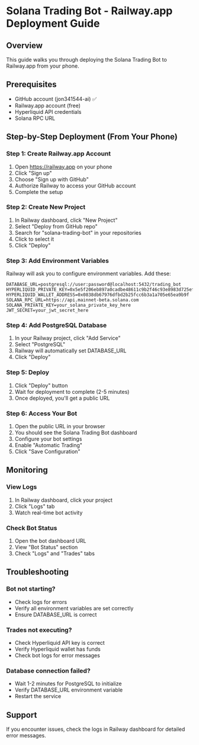 # Solana Trading Bot - Railway.app Deployment Guide

## Overview
This guide walks you through deploying the Solana Trading Bot to Railway.app from your phone.

## Prerequisites
- GitHub account (jon341544-ai) ✅
- Railway.app account (free)
- Hyperliquid API credentials
- Solana RPC URL

## Step-by-Step Deployment (From Your Phone)

### Step 1: Create Railway.app Account
1. Open https://railway.app on your phone
2. Click "Sign up"
3. Choose "Sign up with GitHub"
4. Authorize Railway to access your GitHub account
5. Complete the setup

### Step 2: Create New Project
1. In Railway dashboard, click "New Project"
2. Select "Deploy from GitHub repo"
3. Search for "solana-trading-bot" in your repositories
4. Click to select it
5. Click "Deploy"

### Step 3: Add Environment Variables
Railway will ask you to configure environment variables. Add these:

```
DATABASE_URL=postgresql://user:password@localhost:5432/trading_bot
HYPERLIQUID_PRIVATE_KEY=0x5e5f206eb897a0cadbe48611c9b2f46c93e8983d725ef6886a5b5e7ae645acb1
HYPERLIQUID_WALLET_ADDRESS=0x0838db67976dfbd2b25fcc6b3a1a705e65ea9b9f
SOLANA_RPC_URL=https://api.mainnet-beta.solana.com
SOLANA_PRIVATE_KEY=your_solana_private_key_here
JWT_SECRET=your_jwt_secret_here
```

### Step 4: Add PostgreSQL Database
1. In your Railway project, click "Add Service"
2. Select "PostgreSQL"
3. Railway will automatically set DATABASE_URL
4. Click "Deploy"

### Step 5: Deploy
1. Click "Deploy" button
2. Wait for deployment to complete (2-5 minutes)
3. Once deployed, you'll get a public URL

### Step 6: Access Your Bot
1. Open the public URL in your browser
2. You should see the Solana Trading Bot dashboard
3. Configure your bot settings
4. Enable "Automatic Trading"
5. Click "Save Configuration"

## Monitoring

### View Logs
1. In Railway dashboard, click your project
2. Click "Logs" tab
3. Watch real-time bot activity

### Check Bot Status
1. Open the bot dashboard URL
2. View "Bot Status" section
3. Check "Logs" and "Trades" tabs

## Troubleshooting

### Bot not starting?
- Check logs for errors
- Verify all environment variables are set correctly
- Ensure DATABASE_URL is correct

### Trades not executing?
- Check Hyperliquid API key is correct
- Verify Hyperliquid wallet has funds
- Check bot logs for error messages

### Database connection failed?
- Wait 1-2 minutes for PostgreSQL to initialize
- Verify DATABASE_URL environment variable
- Restart the service

## Support
If you encounter issues, check the logs in Railway dashboard for detailed error messages.
